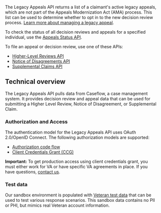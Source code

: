 The Legacy Appeals API returns a list of a claimant's active legacy appeals, which are not part of the Appeals Modernization Act (AMA) process. This list can be used to determine whether to opt in to the new decision review process. [Learn more about managing a legacy appeal](https://www.va.gov/decision-reviews/legacy-appeals/).

To check the status of all decision reviews and appeals for a specified individual, use the [Appeals Status API](https://developer.va.gov/explore/api/appeals-status/docs).

To file an appeal or decision review, use one of these APIs: 
* [Higher-Level Reviews API](https://developer.va.gov/explore/api/higher-level-reviews/docs)
* [Notice of Disagreements API](https://developer.va.gov/explore/api/notice-of-disagreements/docs)
* [Supplemental Claims API](https://developer.va.gov/explore/api/supplemental-claims/docs)

## Technical overview
The Legacy Appeals API pulls data from Caseflow, a case management system. It provides decision review and appeal data that can be used for submitting a Higher Level Review, Notice of Disagreement, or Supplemental Claim.

### Authorization and Access
The authentication model for the Legacy Appeals API uses OAuth 2.0/OpenID Connect. The following authorization models are supported:
* [Authorization code flow](https://developer.va.gov/explore/api/legacy-appeals/authorization-code)
* [Client Credentials Grant (CCG)](https://developer.va.gov/explore/api/legacy-appeals/client-credentials)

**Important:** To get production access using client credentials grant, you must either work for VA or have specific VA agreements in place. If you have questions, [contact us](https://developer.va.gov/support/contact-us).

### Test data

Our sandbox environment is populated with [Veteran test data](https://github.com/department-of-veterans-affairs/vets-api-clients/blob/master/test_accounts/legacy_appeals_test_accounts.md) that can be used to test various response scenarios. This sandbox data contains no PII or PHI, but mimics real Veteran account information.

